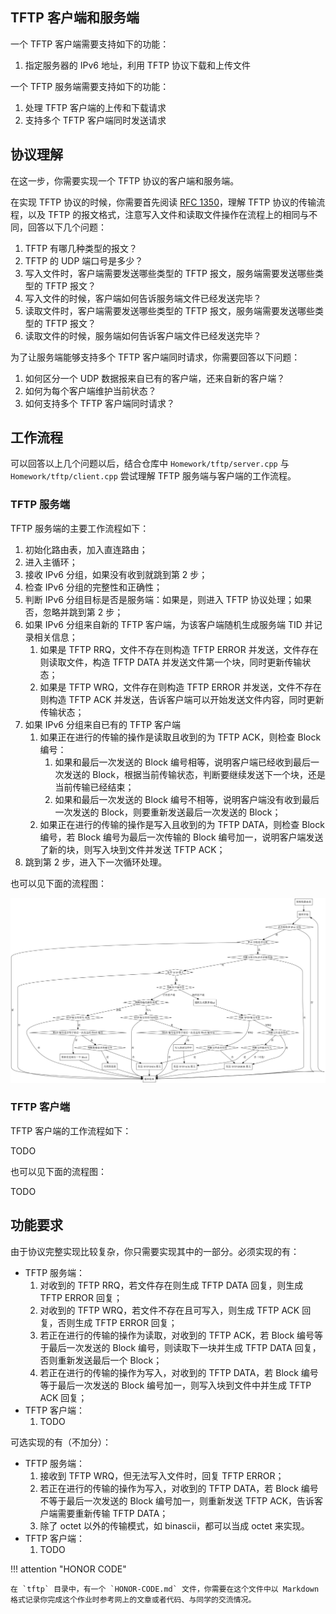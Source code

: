 ## TFTP 客户端和服务端

一个 TFTP 客户端需要支持如下的功能：

1. 指定服务器的 IPv6 地址，利用 TFTP 协议下载和上传文件

一个 TFTP 服务端需要支持如下的功能：

1. 处理 TFTP 客户端的上传和下载请求
2. 支持多个 TFTP 客户端同时发送请求

## 协议理解

在这一步，你需要实现一个 TFTP 协议的客户端和服务端。

在实现 TFTP 协议的时候，你需要首先阅读 [RFC 1350](https://www.rfc-editor.org/rfc/rfc1350)，理解 TFTP 协议的传输流程，以及 TFTP 的报文格式，注意写入文件和读取文件操作在流程上的相同与不同，回答以下几个问题：

1. TFTP 有哪几种类型的报文？
2. TFTP 的 UDP 端口号是多少？
3. 写入文件时，客户端需要发送哪些类型的 TFTP 报文，服务端需要发送哪些类型的 TFTP 报文？
4. 写入文件的时候，客户端如何告诉服务端文件已经发送完毕？
5. 读取文件时，客户端需要发送哪些类型的 TFTP 报文，服务端需要发送哪些类型的 TFTP 报文？
6. 读取文件的时候，服务端如何告诉客户端文件已经发送完毕？

为了让服务端能够支持多个 TFTP 客户端同时请求，你需要回答以下问题：

1. 如何区分一个 UDP 数据报来自已有的客户端，还来自新的客户端？
2. 如何为每个客户端维护当前状态？
3. 如何支持多个 TFTP 客户端同时请求？

## 工作流程

可以回答以上几个问题以后，结合仓库中  `Homework/tftp/server.cpp` 与  `Homework/tftp/client.cpp` 尝试理解 TFTP 服务端与客户端的工作流程。

### TFTP 服务端

TFTP 服务端的主要工作流程如下：

1. 初始化路由表，加入直连路由；
2. 进入主循环；
3. 接收 IPv6 分组，如果没有收到就跳到第 2 步；
4. 检查 IPv6 分组的完整性和正确性；
5. 判断 IPv6 分组目标是否是服务端：如果是，则进入 TFTP 协议处理；如果否，忽略并跳到第 2 步；
6. 如果 IPv6 分组来自新的 TFTP 客户端，为该客户端随机生成服务端 TID 并记录相关信息；
    1. 如果是 TFTP RRQ，文件不存在则构造 TFTP ERROR 并发送，文件存在则读取文件，构造 TFTP DATA 并发送文件第一个块，同时更新传输状态；
    2. 如果是 TFTP WRQ，文件存在则构造 TFTP ERROR 并发送，文件不存在则构造 TFTP ACK 并发送，告诉客户端可以开始发送文件内容，同时更新传输状态；
7. 如果 IPv6 分组来自已有的 TFTP 客户端
    1. 如果正在进行的传输的操作是读取且收到的为 TFTP ACK，则检查 Block 编号：
        1. 如果和最后一次发送的 Block 编号相等，说明客户端已经收到最后一次发送的 Block，根据当前传输状态，判断要继续发送下一个块，还是当前传输已经结束；
        2. 如果和最后一次发送的 Block 编号不相等，说明客户端没有收到最后一次发送的 Block，则要重新发送最后一次发送的 Block；
    2. 如果正在进行的传输的操作是写入且收到的为 TFTP DATA，则检查 Block 编号，若 Block 编号为最后一次传输的 Block 编号加一，说明客户端发送了新的块，则写入块到文件并发送 TFTP ACK；
8. 跳到第 2 步，进入下一次循环处理。

也可以见下面的流程图：

![](img/flow_tftp_server.png)

### TFTP 客户端

TFTP 客户端的工作流程如下：

TODO

也可以见下面的流程图：

TODO

## 功能要求

由于协议完整实现比较复杂，你只需要实现其中的一部分。必须实现的有：

- TFTP 服务端：
  1. 对收到的 TFTP RRQ，若文件存在则生成 TFTP DATA 回复，则生成 TFTP ERROR 回复；
  2. 对收到的 TFTP WRQ，若文件不存在且可写入，则生成 TFTP ACK 回复，否则生成 TFTP ERROR 回复；
  3. 若正在进行的传输的操作为读取，对收到的 TFTP ACK，若 Block 编号等于最后一次发送的 Block 编号，则读取下一块并生成 TFTP DATA 回复，否则重新发送最后一个 Block；
  4. 若正在进行的传输的操作为写入，对收到的 TFTP DATA，若 Block 编号等于最后一次发送的 Block 编号加一，则写入块到文件中并生成 TFTP ACK 回复；
- TFTP 客户端：
  1. TODO

可选实现的有（不加分）：

- TFTP 服务端：
  1. 接收到 TFTP WRQ，但无法写入文件时，回复 TFTP ERROR；
  2. 若正在进行的传输的操作为写入，对收到的 TFTP DATA，若 Block 编号不等于最后一次发送的 Block 编号加一，则重新发送 TFTP ACK，告诉客户端需要重新传输 TFTP DATA；
  3. 除了 octet 以外的传输模式，如 binascii，都可以当成 octet 来实现。
- TFTP 客户端：
  1. TODO

!!! attention "HONOR CODE"

    在 `tftp` 目录中，有一个 `HONOR-CODE.md` 文件，你需要在这个文件中以 Markdown 格式记录你完成这个作业时参考网上的文章或者代码、与同学的交流情况。

